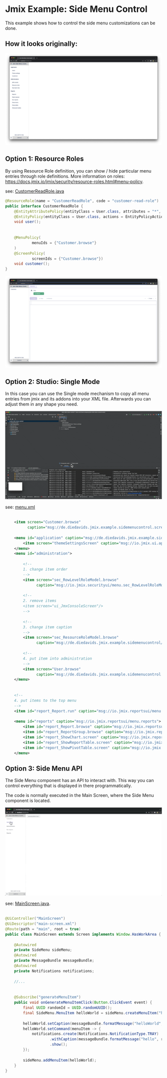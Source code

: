 # Jmix Example: Side Menu Control

This example shows how to control the side menu customizations can be done.

## How it looks originally:

![0](img/original.png)

## Option 1: Resource Roles

By using Resource Role definition, you can show / hide particular menu entries through role definitions. 
More information on roles: https://docs.jmix.io/jmix/security/resource-roles.html#menu-policy.

see: [CustomerReadRole.java](src/main/java/de/diedavids/jmix/example/sidemenucontrol/security/CustomerReadRole.java)

```java
@ResourceRole(name = "CustomerReadRole", code = "customer-read-role")
public interface CustomerReadRole {
    @EntityAttributePolicy(entityClass = User.class, attributes = "*", action = EntityAttributePolicyAction.MODIFY)
    @EntityPolicy(entityClass = User.class, actions = EntityPolicyAction.ALL)
    void user();


    @MenuPolicy(
            menuIds = {"Customer.browse"}
    )
    @ScreenPolicy(
            screenIds = {"Customer.browse"})
    void customer();
}
```

![1](img/option1.png)

## Option 2: Studio: Single Mode

In this case you can use the Single mode mechanism to copy all menu entries from jmix and its addons into your XML file.
Afterwards you can adjust them in any shape you need.


![2](img/option2-single-mode.gif)

see: [menu.xml](src/main/resources/de/diedavids/jmix/example/sidemenucontrol/menu.xml)
```xml

    <item screen="Customer.browse"
          caption="msg://de.diedavids.jmix.example.sidemenucontrol.screen.customer/customerBrowse.menu"/>

    <menu id="application" caption="msg://de.diedavids.jmix.example.sidemenucontrol/menu.application">
        <item screen="themeSettingsScreen" caption="msg://io.jmix.ui.app.themesettings/themeSettings.caption"/>
    </menu>
    <menu id="administration">

        <!--
        1. change item order
        -->
        <item screen="sec_RowLevelRoleModel.browse"
              caption="msg://io.jmix.securityui/menu.sec_RowLevelRoleModel.browse"/>

        <!--
        2. remove items
        <item screen="ui_JmxConsoleScreen"/>
        -->

        <!--
        3. change item caption
        -->
        <item screen="sec_ResourceRoleModel.browse"
              caption="msg://de.diedavids.jmix.example.sidemenucontrol/myResourceRoleCaption"/>

        <!--
        4. put item into administration
        -->
        <item screen="User.browse"
              caption="msg://de.diedavids.jmix.example.sidemenucontrol.screen.user/UserBrowse.caption"/>
    </menu>


    <!--
    4. put items to the top menu
    -->
    <item id="report_Report.run" caption="msg://io.jmix.reportsui/menu.report_Report.run"/>

    <menu id="reports" caption="msg://io.jmix.reportsui/menu.reports">
        <item id="report_Report.browse" caption="msg://io.jmix.reportsui/menu.report_Report.browse"/>
        <item id="report_ReportGroup.browse" caption="msg://io.jmix.reportsui/menu.report_ReportGroup.browse"/>
        <item id="report_ShowChart.screen" caption="msg://io.jmix.reportsui/menu.report_ShowChart.screen"/>
        <item id="report_ShowReportTable.screen" caption="msg://io.jmix.reportsui/menu.report_ShowReportTable.screen"/>
        <item id="report_ShowPivotTable.screen" caption="msg://io.jmix.reportsui/menu.report_ShowPivotTable.screen"/>
    </menu>
```

## Option 3: Side Menu API

The Side Menu component has an API to interact with. This way you can control everything that is displayed in there programmatically.

The code is normally executed in the Main Screen, where the Side Menu component is located.


![3](img/option3-api.gif)

see: [MainScreen.java](src/main/java/de/diedavids/jmix/example/sidemenucontrol/screen/main/MainScreen.java).

```java

@UiController("MainScreen")
@UiDescriptor("main-screen.xml")
@Route(path = "main", root = true)
public class MainScreen extends Screen implements Window.HasWorkArea {

    @Autowired
    private SideMenu sideMenu;
    @Autowired
    private MessageBundle messageBundle;
    @Autowired
    private Notifications notifications;

    //...


    @Subscribe("generateMenuItem")
    public void onGenerateMenuItemClick(Button.ClickEvent event) {
        final UUID randomId = UUID.randomUUID();
        final SideMenu.MenuItem helloWorld = sideMenu.createMenuItem("helloWorld" + randomId);

        helloWorld.setCaption(messageBundle.formatMessage("helloWorld", randomId));
        helloWorld.setCommand(menuItem -> {
            notifications.create(Notifications.NotificationType.TRAY)
                    .withCaption(messageBundle.formatMessage("hello", randomId))
                    .show();
        });

        sideMenu.addMenuItem(helloWorld);
    }
}

```

